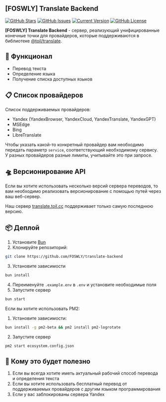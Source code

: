 ## [FOSWLY] Translate Backend

[![GitHub Stars](https://img.shields.io/github/stars/FOSWLY/translate-backend?logo=github&style=for-the-badge)](https://github.com/FOSWLY/translate-backend/stargazers)
[![GitHub Issues](https://img.shields.io/github/issues/FOSWLY/translate-backend?style=for-the-badge)](https://github.com/FOSWLY/translate-backend/issues)
[![Current Version](https://img.shields.io/github/v/release/FOSWLY/translate-backend?style=for-the-badge)](https://github.com/FOSWLY/translate-backend)
[![GitHub License](https://img.shields.io/github/license/FOSWLY/translate-backend?style=for-the-badge)](https://github.com/FOSWLY/translate-backend/blob/master/LICENSE)

**[FOSWLY] Translate Backend** - cервер, реализующий унифицированные конечные точки для провайдеров, которые поддерживаются в библиотеке [@toil/translate](https://github.com/FOSWLY/translate).

## 📝 Функционал

- Перевод текста
- Определение языка
- Получение списка доступных языков

## 📋 Список провайдеров

Список поддерживаемых провайдеров:

- Yandex (YandexBrowser, YandexCloud, YandexTranslate, YandexGPT)
- MSEdge
- Bing
- LibreTranslate

Чтобы указать какой-то конкретный провайдер вам необходимо передать параметр `service`, соответствующий необходимому сервису. У разных провайдеров разные лимиты, учитывайте это при запросе.

## 🛸 Версионирование API

Если вы хотите использовать несколько версий сервера переводов, то вам необходимо реализовать версионирование с помощью путей через ваш веб-сервер.

Наш сервер [translate.toil.cc](https://translate.toil.cc) поддерживает только самую последнюю версию.

## 📦 Деплой

1. Установите [Bun](https://bun.sh/)
2. Клонируйте репозиторий:

```bash
git clone https://github.com/FOSWLY/translate-backend
```

3. Установите зависимости

```bash
bun install
```

4. Переименуйте `.example.env` в `.env` и установите необходимые поля
5. Запустите сервер

```bash
bun start
```

Если вы хотите использовать PM2:

1. Установите зависимости:

```bash
bun install -g pm2-beta && pm2 install pm2-logrotate
```

2. Запустите сервер

```bash
pm2 start ecosystem.config.json
```

## 📖 Кому это будет полезно

1. Если вы всегда хотите иметь актуальный рабочий способ перевода и определения текста
2. Если вы хотите использовать бесплатный перевод от поддерживаемых провайдеров с другим языком программирования
3. Если у вас заблокированы сервера Yandex

